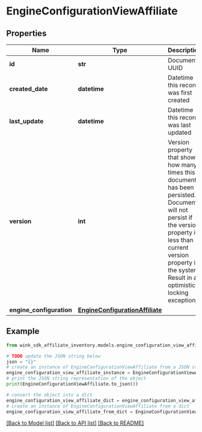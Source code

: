 # EngineConfigurationViewAffiliate


## Properties

Name | Type | Description | Notes
------------ | ------------- | ------------- | -------------
**id** | **str** | Document UUID | [optional] 
**created_date** | **datetime** | Datetime this record was first created | [optional] 
**last_update** | **datetime** | Datetime this record was last updated | [optional] 
**version** | **int** | Version property that shows how many times this document has been persisted. Document will not persist if the version property is less than current version property in the system. Result in an optimistic locking exception. | [optional] 
**engine_configuration** | [**EngineConfigurationAffiliate**](EngineConfigurationAffiliate.md) |  | 

## Example

```python
from wink_sdk_affiliate_inventory.models.engine_configuration_view_affiliate import EngineConfigurationViewAffiliate

# TODO update the JSON string below
json = "{}"
# create an instance of EngineConfigurationViewAffiliate from a JSON string
engine_configuration_view_affiliate_instance = EngineConfigurationViewAffiliate.from_json(json)
# print the JSON string representation of the object
print(EngineConfigurationViewAffiliate.to_json())

# convert the object into a dict
engine_configuration_view_affiliate_dict = engine_configuration_view_affiliate_instance.to_dict()
# create an instance of EngineConfigurationViewAffiliate from a dict
engine_configuration_view_affiliate_from_dict = EngineConfigurationViewAffiliate.from_dict(engine_configuration_view_affiliate_dict)
```
[[Back to Model list]](../README.md#documentation-for-models) [[Back to API list]](../README.md#documentation-for-api-endpoints) [[Back to README]](../README.md)


